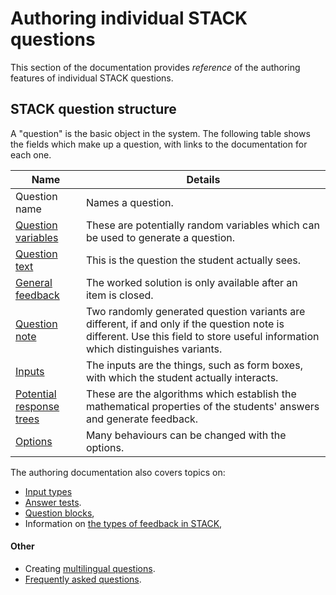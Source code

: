 # Authoring individual STACK questions

This section of the documentation provides _reference_ of the authoring features of individual STACK questions.

## STACK question structure  ##

A  "question" is the basic object in the system. The following table shows the fields which make up a question, with links to the documentation for each one.

| Name                                                       | Details
| -------------------------------------------------------------------| ----------------------------------------------------------------------------------------------------------------------------------------------------------------------------------
| Question name              | Names a question.
| [Question variables](Variables.md#Question_variables)      | These are potentially random variables which can be used to generate a question.
| [Question text](CASText.md#question_text)                  | This is the question the student actually sees.
| [General feedback](CASText.md#General_feedback/Worked_solution)            | The worked solution is only available after an item is closed.
| [Question note](../Authoring/Question_note.md)                          | Two randomly generated question variants are different, if and only if the question note is different.  Use this field to store useful information which distinguishes variants.
| [Inputs](Inputs/index.md)                                        | The inputs are the things, such as form boxes, with which the student actually interacts.
| [Potential response trees](Potential_response_trees.md)    | These are the algorithms which establish the mathematical properties of the students' answers and generate feedback.
| [Options](Question_options.md)                                      | Many behaviours can be changed with the options.

The authoring documentation also covers topics on:

* [Input types](Inputs/index.md)
* [Answer tests](Answer_Tests/index.md).
* [Question blocks](Question_blocks/index.md),
* Information on [the types of feedback in STACK](Feedback.md),

#### Other

* Creating [multilingual questions](Languages.md).
* [Frequently asked questions](Author_FAQ.md).

